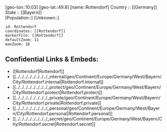 ﻿---
location: [49.8,10.03] 
mapzoom: [7,12] 
mapmarker: city 
type: City
tags:
- geo/City


SpocWebEntityId: 33797
isDeleted: false
confidential: public

---
[geo-lon::10.03] 
[geo-lat::49.8] 
[name::Rottendorf] 
Country :: [[Germany]]  
State :: [[Bayern]]  
[Population::] 
[Unknown::] 


```leaflet
id: Rottendorf
coordinates: [[Rottendorf]] 
markerFile: [[Rottendorf]] 
defaultZoom: 11 
maxZoom: 18
```


## Confidential Links & Embeds: 
- [[Rottendorf|Rottendorf]]  
- [[../../../../../../../../_internal/geo/Continent/Europe/Germany/West/Bayern/City/Rottendorf.internal|Rottendorf.internal]] 
- [[../../../../../../../../_protect/geo/Continent/Europe/Germany/West/Bayern/City/Rottendorf.protect|Rottendorf.protect]] 
- [[../../../../../../../../_private/geo/Continent/Europe/Germany/West/Bayern/City/Rottendorf.private|Rottendorf.private]] 
- [[../../../../../../../../_personal/geo/Continent/Europe/Germany/West/Bayern/City/Rottendorf.personal|Rottendorf.personal]] 
- [[../../../../../../../../_secret/geo/Continent/Europe/Germany/West/Bayern/City/Rottendorf.secret|Rottendorf.secret]] 
